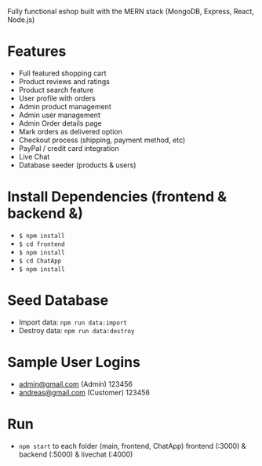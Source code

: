 Fully functional eshop built with the MERN stack (MongoDB, Express, React, Node.js)

# Features
* Full featured shopping cart
* Product reviews and ratings
* Product search feature
* User profile with orders
* Admin product management
* Admin user management
* Admin Order details page
* Mark orders as delivered option
* Checkout process (shipping, payment method, etc)
* PayPal / credit card integration
* Live Chat
* Database seeder (products & users)

# Install Dependencies (frontend & backend &)
- ```$ npm install``` 
- ```$ cd frontend```
- ```$ npm install```
- ```$ cd ChatApp```
- ```$ npm install``` 

# Seed Database
- Import data: ```npm run data:import```
- Destroy data: ```npm run data:destroy```

# Sample User Logins
- admin@gmail.com (Admin)  123456
- andreas@gmail.com (Customer)  123456

# Run
*  ```npm start``` 
   to each folder (main, frontend, ChatApp) frontend (:3000) & backend (:5000) & livechat (:4000)
